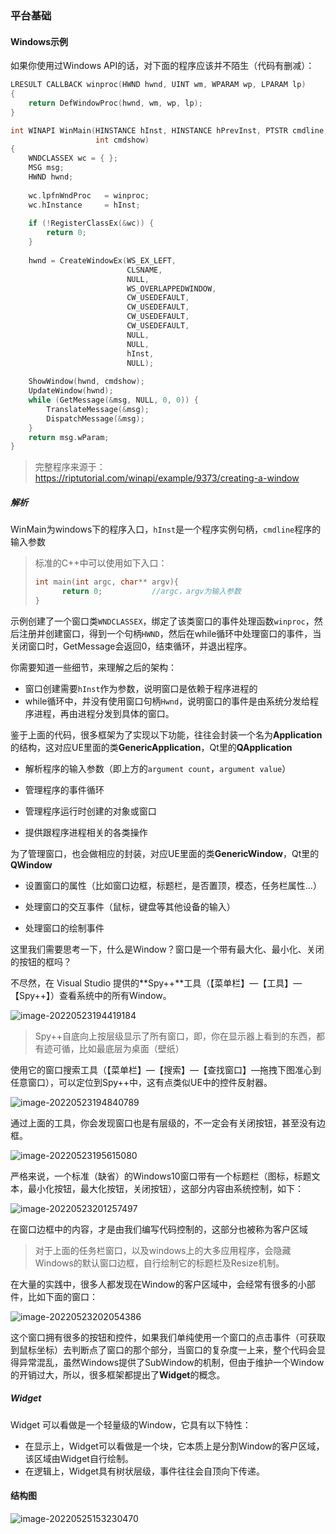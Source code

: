 
### 平台基础

#### Windows示例

如果你使用过Windows API的话，对下面的程序应该并不陌生（代码有删减）：

```C++
LRESULT CALLBACK winproc(HWND hwnd, UINT wm, WPARAM wp, LPARAM lp)
{
    return DefWindowProc(hwnd, wm, wp, lp);
}

int WINAPI WinMain(HINSTANCE hInst, HINSTANCE hPrevInst, PTSTR cmdline,
                   int cmdshow)
{
    WNDCLASSEX wc = { };
    MSG msg;
    HWND hwnd;
    
    wc.lpfnWndProc   = winproc;
    wc.hInstance     = hInst;
    
    if (!RegisterClassEx(&wc)) {
        return 0;
    }
    
    hwnd = CreateWindowEx(WS_EX_LEFT,
                          CLSNAME,
                          NULL,
                          WS_OVERLAPPEDWINDOW,
                          CW_USEDEFAULT,
                          CW_USEDEFAULT,
                          CW_USEDEFAULT,
                          CW_USEDEFAULT,
                          NULL,
                          NULL,
                          hInst,
                          NULL);
 
    ShowWindow(hwnd, cmdshow);
    UpdateWindow(hwnd);
    while (GetMessage(&msg, NULL, 0, 0)) {
        TranslateMessage(&msg);
        DispatchMessage(&msg);
    }
    return msg.wParam;
}
```

> 完整程序来源于：https://riptutorial.com/winapi/example/9373/creating-a-window

##### 解析

WinMain为windows下的程序入口，`hInst`是一个程序实例句柄，`cmdline`程序的输入参数

> 标准的C++中可以使用如下入口：
>
> ```C++
> int main(int argc, char** argv){
>   	return 0;           //argc，argv为输入参数
> }
> ```

示例创建了一个窗口类`WNDCLASSEX`，绑定了该类窗口的事件处理函数`winproc`，然后注册并创建窗口，得到一个句柄`HWND`，然后在while循环中处理窗口的事件，当关闭窗口时，GetMessage会返回0，结束循环，并退出程序。



你需要知道一些细节，来理解之后的架构：

- 窗口创建需要`hInst`作为参数，说明窗口是依赖于程序进程的
- while循环中，并没有使用窗口句柄`Hwnd`，说明窗口的事件是由系统分发给程序进程，再由进程分发到具体的窗口。



鉴于上面的代码，很多框架为了实现以下功能，往往会封装一个名为**Application**的结构，这对应UE里面的类**GenericApplication**，Qt里的**QApplication**

- 解析程序的输入参数（即上方的`argument count`，`argument value`）

- 管理程序的事件循环

- 管理程序运行时创建的对象或窗口

- 提供跟程序进程相关的各类操作

  

为了管理窗口，也会做相应的封装，对应UE里面的类**GenericWindow**，Qt里的**QWindow**

- 设置窗口的属性（比如窗口边框，标题栏，是否置顶，模态，任务栏属性...）

- 处理窗口的交互事件（鼠标，键盘等其他设备的输入）
- 处理窗口的绘制事件



这里我们需要思考一下，什么是Window？窗口是一个带有最大化、最小化、关闭的按钮的框吗？

不尽然，在 Visual Studio 提供的**Spy++**工具（【菜单栏】—【工具】—【Spy++】）查看系统中的所有Window。

![image-20220523194419184](http://git.xinyuanact.com/fuxinghao879/BlogImage/-/raw/main/image-20220523194419184.png)

> Spy++自底向上按层级显示了所有窗口，即，你在显示器上看到的东西，都有迹可循，比如最底层为桌面（壁纸）

使用它的窗口搜索工具（【菜单栏】—【搜索】—【查找窗口】—拖拽下图准心到任意窗口），可以定位到Spy++中，这有点类似UE中的控件反射器。

![image-20220523194840789](http://git.xinyuanact.com/fuxinghao879/BlogImage/-/raw/main/image-20220523194840789.png)

通过上面的工具，你会发现窗口也是有层级的，不一定会有关闭按钮，甚至没有边框。

![image-20220523195615080](http://git.xinyuanact.com/fuxinghao879/BlogImage/-/raw/main/image-20220523195615080.png)

严格来说，一个标准（缺省）的Windows10窗口带有一个标题栏（图标，标题文本，最小化按钮，最大化按钮，关闭按钮），这部分内容由系统控制，如下：

![image-20220523201257497](http://git.xinyuanact.com/fuxinghao879/BlogImage/-/raw/main/image-20220523201257497.png)



在窗口边框中的内容，才是由我们编写代码控制的，这部分也被称为客户区域

> 对于上面的任务栏窗口，以及windows上的大多应用程序，会隐藏Windows的默认窗口边框，自行绘制它的标题栏及Resize机制。

在大量的实践中，很多人都发现在Window的客户区域中，会经常有很多的小部件，比如下面的窗口：

![image-20220523202054386](http://git.xinyuanact.com/fuxinghao879/BlogImage/-/raw/main/image-20220523202054386.png)

这个窗口拥有很多的按钮和控件，如果我们单纯使用一个窗口的点击事件（可获取到鼠标坐标）去判断点了窗口的那个部分，当窗口的复杂度一上来，整个代码会显得异常混乱，虽然Windows提供了SubWindow的机制，但由于维护一个Window的开销过大，所以，很多框架都提出了**Widget**的概念。

##### Widget

Widget 可以看做是一个轻量级的Window，它具有以下特性：

- 在显示上，Widget可以看做是一个块，它本质上是分割Window的客户区域，该区域由Widget自行绘制。
- 在逻辑上，Widget具有树状层级，事件往往会自顶向下传递。

#### 结构图

![image-20220525153230470](http://git.xinyuanact.com/fuxinghao879/BlogImage/-/raw/main/image-20220525153230470.png)
